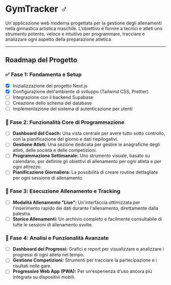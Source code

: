 # GymTracker ‍♂

Un'applicazione web moderna progettata per la gestione degli allenamenti nella ginnastica artistica maschile. L'obiettivo è fornire a tecnici e atleti uno strumento potente, veloce e intuitivo per programmare, tracciare e analizzare ogni aspetto della preparazione atletica.

---

## Roadmap del Progetto

### ✅ Fase 1: Fondamenta e Setup

- [x] Inizializzazione del progetto Next.js
- [x] Configurazione dell'ambiente di sviluppo (Tailwind CSS, Prettier)
- [ ] Integrazione con il backend Supabase
- [ ] Creazione dello schema del database
- [ ] Implementazione del sistema di autenticazione per utenti

### 🚧 Fase 2: Funzionalità Core di Programmazione

- [ ] **Dashboard del Coach:** Una vista centrale per avere tutto sotto controllo, con la pianificazione del giorno e dati riepilogativi.
- [ ] **Gestione Atleti:** Una sezione dedicata per gestire le anagrafiche degli atleti, delle società e delle competizioni.
- [ ] **Programmazione Settimanale:** Uno strumento visuale, basato su calendario, per definire gli obiettivi di allenamento per ogni atleta e per ogni attrezzo.
- [ ] **Pianificazione Giornaliera:** La possibilità di creare routine dettagliate per ogni sessione di allenamento.

### 🎯 Fase 3: Esecuzione Allenamento e Tracking

- [ ] **Modalità Allenamento "Live":** Un'interfaccia ottimizzata per l'inserimento rapido dei dati durante l'allenamento, direttamente dalla palestra.
- [ ] **Storico Allenamenti:** Un archivio completo e facilmente consultabile di tutte le sessioni di allenamento svolte.

### 🚀 Fase 4: Analisi e Funzionalità Avanzate

- [ ] **Dashboard dei Progressi:** Grafici e report per visualizzare e analizzare i progressi di ogni atleta nel tempo.
- [ ] **Gestione Competizioni:** Strumenti per tracciare la partecipazione e i risultati nelle gare.
- [ ] **Progressive Web App (PWA):** Per un'esperienza d'uso ancora più integrata su dispositivi mobili.
